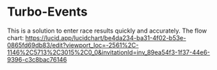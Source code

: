 # Turbo-Events
This is a solution to enter race results quickly and accurately.
The flow chart:
                                                                              https://lucid.app/lucidchart/be4da234-ba31-4f02-b53e-0865fd69db83/edit?viewport_loc=-2561%2C-1146%2C5713%2C3015%2C0_0&invitationId=inv_89ea54f3-1f37-44e6-9396-c3c8bac76146

